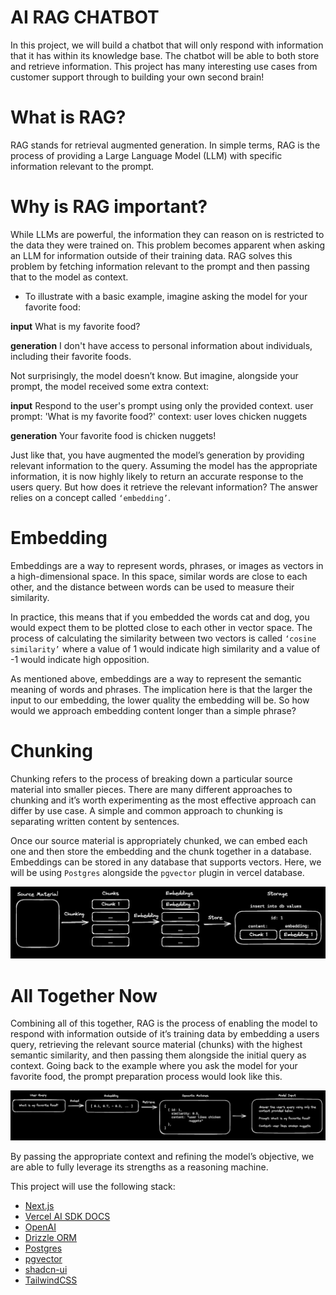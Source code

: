 # AI RAG CHATBOT

In this project, we will build a chatbot that will only respond with information that it has within its knowledge base. The chatbot will be able to both store and retrieve information. This project has many interesting use cases from customer support through to building your own second brain!

# What is RAG?

RAG stands for retrieval augmented generation. In simple terms, RAG is the process of providing a Large Language Model (LLM) with specific information relevant to the prompt.

# Why is RAG important?

While LLMs are powerful, the information they can reason on is restricted to the data they were trained on. This problem becomes apparent when asking an LLM for information outside of their training data. RAG solves this problem by fetching information relevant to the prompt and then passing that to the model as context.

- To illustrate with a basic example, imagine asking the model for your favorite food:

**input**
What is my favorite food?

**generation**
I don't have access to personal information about individuals, including their
favorite foods.

Not surprisingly, the model doesn’t know. But imagine, alongside your prompt, the model received some extra context:

**input**
Respond to the user's prompt using only the provided context.
user prompt: 'What is my favorite food?'
context: user loves chicken nuggets

**generation**
Your favorite food is chicken nuggets!

Just like that, you have augmented the model’s generation by providing relevant information to the query. Assuming the model has the appropriate information, it is now highly likely to return an accurate response to the users query. But how does it retrieve the relevant information? The answer relies on a concept called `‘embedding’`.

# Embedding

Embeddings are a way to represent words, phrases, or images as vectors in a high-dimensional space. In this space, similar words are close to each other, and the distance between words can be used to measure their similarity.

In practice, this means that if you embedded the words cat and dog, you would expect them to be plotted close to each other in vector space. The process of calculating the similarity between two vectors is called `‘cosine similarity’` where a value of 1 would indicate high similarity and a value of -1 would indicate high opposition.

As mentioned above, embeddings are a way to represent the semantic meaning of words and phrases. The implication here is that the larger the input to our embedding, the lower quality the embedding will be. So how would we approach embedding content longer than a simple phrase?

# Chunking

Chunking refers to the process of breaking down a particular source material into smaller pieces. There are many different approaches to chunking and it’s worth experimenting as the most effective approach can differ by use case. A simple and common approach to chunking is separating written content by sentences.

Once our source material is appropriately chunked, we can embed each one and then store the embedding and the chunk together in a database. Embeddings can be stored in any database that supports vectors. Here, we will be using `Postgres` alongside the `pgvector` plugin in vercel database.

![Storing chunks and embeddings](./public/storing_chunks_embeddings.png)

# All Together Now

Combining all of this together, RAG is the process of enabling the model to respond with information outside of it’s training data by embedding a users query, retrieving the relevant source material (chunks) with the highest semantic similarity, and then passing them alongside the initial query as context. Going back to the example where you ask the model for your favorite food, the prompt preparation process would look like this.

![Prompt preparation](./public/all_together_process.png)

By passing the appropriate context and refining the model’s objective, we are able to fully leverage its strengths as a reasoning machine.


This project will use the following stack:

- [Next.js](https://nextjs.org)
- [Vercel AI SDK DOCS](https://sdk.vercel.ai/docs)
- [OpenAI](https://openai.com)
- [Drizzle ORM](https://orm.drizzle.team)
- [Postgres](https://www.postgresql.org/)
- [pgvector](https://github.com/pgvector/pgvector)
- [shadcn-ui](https://ui.shadcn.com)
- [TailwindCSS](https://tailwindcss.com)
